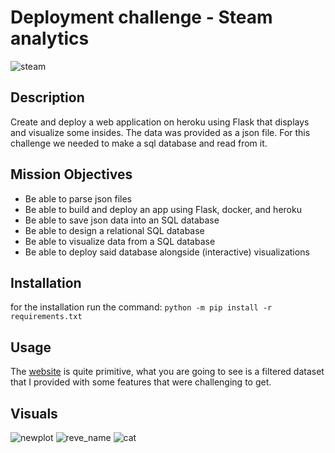 # Deployment challenge - Steam analytics

![steam](https://user-images.githubusercontent.com/42916343/147549993-7e833cd7-6132-4547-9395-2677d1057f3a.jpg)

## Description


Create and deploy a web application on heroku using Flask that displays and visualize some insides. The data was provided as a json file. For this challenge we needed to make a sql database and read from it. 

## Mission Objectives

- Be able to parse json files
- Be able to build and deploy an app using Flask, docker, and heroku
- Be able to save json data into an SQL database
- Be able to design a relational SQL database
- Be able to visualize data from a SQL database
- Be able to deploy said database alongside (interactive) visualizations

## Installation

for the installation run the command: `python -m pip install -r requirements.txt`

## Usage

The [website](https://steamgamessebas.herokuapp.com/) is quite primitive, what you are going to see is a filtered dataset that I provided with some features that were challenging to get. 

## Visuals
![newplot](https://user-images.githubusercontent.com/42916343/147551540-125e706d-9c2a-415c-a8fe-7f4284c95dcf.png)
![reve_name](https://user-images.githubusercontent.com/42916343/147551553-a9488755-d881-44cc-9a39-02c9a0522639.png)
![cat](https://user-images.githubusercontent.com/42916343/147551675-bdf9dc8e-67d6-45ba-a9cb-e1418414194f.png)
